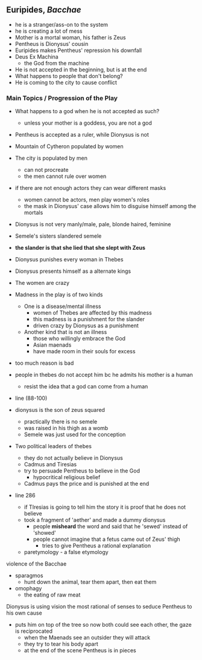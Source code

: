 ## Euripides, *Bacchae*

- he is a stranger/ass-on to the system 
- he is creating a lot of mess
- Mother is a mortal woman, his father is Zeus
- Pentheus is Dionysus' cousin
- Euripides makes Pentheus' repression his downfall
- Deus Ex Machina
  - the God from the machine
- He is not accepted in the beginning, but is at the  end
- What happens to people that don't belong?
- He is coming to the city to cause conflict

### Main Topics / Progression of the Play

- What happens to a god when he is not accepted as such?
  
  - unless your mother is a goddess, you are not a god
  
- Pentheus is accepted as a ruler, while Dionysus is not

- Mountain of Cytheron populated by women

- The city is populated by men
  - can not procreate
  - the men cannot rule over women
  
- if there are not enough actors they can wear different masks
  - women cannot be actors, men play women's roles
  - the mask in Dionysus' case allows him to disguise himself among the mortals
  
- Dionysus is not very manly/male, pale, blonde haired, feminine

- Semele's sisters slandered semele

- **the slander is that she lied that she slept with Zeus** 

- Dionysus punishes every woman in Thebes

- Dionysus presents himself as a alternate kings

- The women are crazy

- Madness in the play is of two kinds
  - One is a disease/mental illness
    - women of Thebes are affected by this madness
    - this madness is a punishment for the slander
    - driven crazy by Dionysus as a punishment
  - Another kind that is not an illness
    - those who willingly embrace the God
    - Asian maenads
    - have made room in their souls for excess
  
- too much reason is bad

- people in thebes do not accept him bc he admits his mother is a human

  - resist the idea that a god can come from a human

- line (88-100)

- dionysus is the son of zeus squared

  - practically there is no semele
  - was raised in his thigh as a womb
  - Semele was just used for the conception

- Two political leaders of thebes

  - they do not actually believe in Dionysus
  - Cadmus and Tiresias
  - try to persuade Pentheus to believe in the God
    - hypocritical religious belief
  - Cadmus pays the price and is punished at the end

- line 286

  - if TIresias is going to tell him the story it is proof that he does not believe
  - took a fragment of 'aether' and made a dummy dionysus
    - people **misheard** the word and said that he 'sewed'  instead of 'showed'
    - people cannot imagine that a fetus came out of Zeus' thigh
      - tries to give Pentheus a rational explanation
  - paretymology - a false etymology


violence of the Bacchae

- sparagmos
  - hunt down the animal, tear them apart, then eat them
- omophagy
  - the eating of raw meat

Dionysus is using vision the most rational of senses to seduce Pentheus to his own cause

- puts him on top of the tree so now both could see each other, the gaze is reciprocated
  - when the Maenads see an outsider they will attack
  - they try to tear his body apart
  - at the end of the scene Pentheus is in pieces